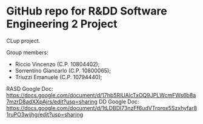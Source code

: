 # GitHub repo for R&DD Software Engineering 2 Project
CLup project.

Group members: 
- Riccio Vincenzo (C.P. 10804402); 
- Sorrentino Giancarlo (C.P. 10800065);
- Triuzzi Emanuele (C.P. 10794440);

RASD Google Doc: https://docs.google.com/document/d/17hb5RlUAlcTxOQ9JPLWcmFWs6b8a7mzrD8adXXpAjrs/edit?usp=sharing
DD Google Doc: https://docs.google.com/document/d/1tLDBDl73nzFf6udVTrprox5Szxhyfar81ruPO3wijhg/edit?usp=sharing
